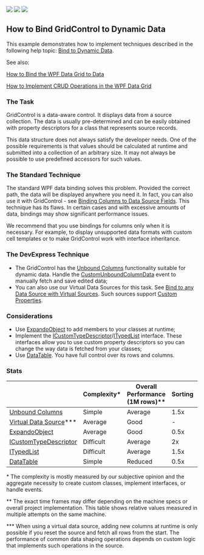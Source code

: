 <!-- default badges list -->
![](https://img.shields.io/endpoint?url=https://codecentral.devexpress.com/api/v1/VersionRange/495333708/22.1.3%2B)
[![](https://img.shields.io/badge/Open_in_DevExpress_Support_Center-FF7200?style=flat-square&logo=DevExpress&logoColor=white)](https://supportcenter.devexpress.com/ticket/details/T1091075)
[![](https://img.shields.io/badge/📖_How_to_use_DevExpress_Examples-e9f6fc?style=flat-square)](https://docs.devexpress.com/GeneralInformation/403183)
<!-- default badges end -->
## How to Bind GridControl to Dynamic Data
This example demonstrates how to implement techniques described in the following help topic: [Bind to Dynamic Data](http://docs.devexpress.devx/WPF/403949/controls-and-libraries/data-grid/bind-to-data/bind-to-dynamic-data).

See also:

[How to Bind the WPF Data Grid to Data](https://github.com/DevExpress-Examples/how-to-bind-wpf-grid-to-data)

[How to Implement CRUD Operations in the WPF Data Grid](https://github.com/DevExpress-Examples/how-to-implement-crud-operations#implement-crud-operations-in-the-wpf-data-grid)

### The Task
GridControl is a data-aware control. It displays data from a source collection. The data is usually pre-determined and can be easily obtained with property descriptors for a class that represents source records.

This data structure does not always satisfy the developer needs. One of the possible requirements is that values should be calculated at runtime and submitted into a collection of an arbitrary size. It may not always be possible to use predefined accessors for such values.

### The Standard Technique
The standard WPF data binding solves this problem. Provided the correct path, the data will be displayed anywhere you need it. In fact, you can also use it with GridControl - see [Binding Columns to Data Source Fields](https://docs.devexpress.com/WPF/120400/controls-and-libraries/data-grid/grid-view-data-layout/columns-and-card-fields/binding-columns-to-data-source-fields). This technique has its flaws. In certain cases and with excessive amounts of data, bindings may show significant performance issues.

We recommend that you use bindings for columns only when it is necessary. For example, to display unsupported data formats with custom cell templates or to make GridControl work with interface inheritance.

### The DevExpress Technique
* The GridControl has the [Unbound Columns](https://docs.devexpress.com/WPF/6124/controls-and-libraries/data-grid/grid-view-data-layout/columns-and-card-fields/unbound-columns) functionality suitable for dynamic data. Handle the [CustomUnboundColumnData](https://docs.devexpress.com/WPF/DevExpress.Xpf.Grid.GridControl.CustomUnboundColumnData) event to manually fetch and save edited data;
* You can also use our Virtual Data Sources for this task. See [Bind to any Data Source with Virtual Sources](https://docs.devexpress.com/WPF/10803/controls-and-libraries/data-grid/bind-to-data/bind-to-any-data-source-with-virtual-sources). Such sources support [Custom Properties](https://docs.devexpress.com/WPF/DevExpress.Xpf.Data.VirtualSourceBase.CustomProperties).

### Considerations

* Use [ExpandoObject](https://docs.microsoft.com/en-us/dotnet/api/system.dynamic.expandoobject?view=net-6.0) to add members to your classes at runtime;
* Implement the [ICustomTypeDescriptor](https://docs.microsoft.com/en-us/dotnet/api/system.componentmodel.icustomtypedescriptor?view=net-5.0)/[ITypedList](https://docs.microsoft.com/en-us/dotnet/api/system.componentmodel.itypedlist?view=netcore-3.1) interface. These interfaces allow you to use custom property descriptors so you can change the way data is fetched from your classes;
* Use [DataTable](https://docs.microsoft.com/en-us/dotnet/api/system.data.datatable?view=net-6.0). You have full control over its rows and columns.


### Stats

||Complexity\*|Overall Performance (1M rows)\*\*|Sorting|Filtering (even records)|Scrolling|
|--|--|--|--|--|--|
|[Unbound Columns](https://github.com/DevExpress-Examples/wpf-bind-gridcontrol-to-dynamic-data/tree/dev/CS/Unbound%20Columns)|Simple|Average|1.5x|1.5x|0.4x|
|[Virtual Data Source](https://github.com/DevExpress-Examples/wpf-bind-gridcontrol-to-dynamic-data/tree/dev/CS/VirtualSources.InfiniteAsyncSource)\*\*\*|Average|Good|-|-|-|
|[ExpandoObject](https://github.com/DevExpress-Examples/wpf-bind-gridcontrol-to-dynamic-data/tree/dev/CS/ExpandoObject)|Average|Good|0.5x|1.4x|0.5x|
|[ICustomTypeDescriptor](https://github.com/DevExpress-Examples/wpf-bind-gridcontrol-to-dynamic-data/tree/dev/CS/ICustomTypeDescriptor)|Difficult|Average|2x|1.5x|0.3x|
|[ITypedList](https://github.com/DevExpress-Examples/wpf-bind-gridcontrol-to-dynamic-data/tree/dev/CS/ITypedList)|Difficult|Average|1.5x|1.6x|0.4x|
|[DataTable](https://github.com/DevExpress-Examples/wpf-bind-gridcontrol-to-dynamic-data/tree/dev/CS/DataTable)|Simple|Reduced|0.5x|3.8x|0.6x|

\* The complexity is mostly measured by our subjective opinion and the aggregate necessity to create custom classes, implement interfaces, or handle events.

\*\* The exact time frames may differ depending on the machine specs or overall project implementation. This table shows relative values measured in multiple attempts on the same machine.

\*\*\* When using a virtual data source, adding new columns at runtime is only possible if you reset the source and fetch all rows from the start. The performance of common data shaping operations depends on custom logic that implements such operations in the source.
